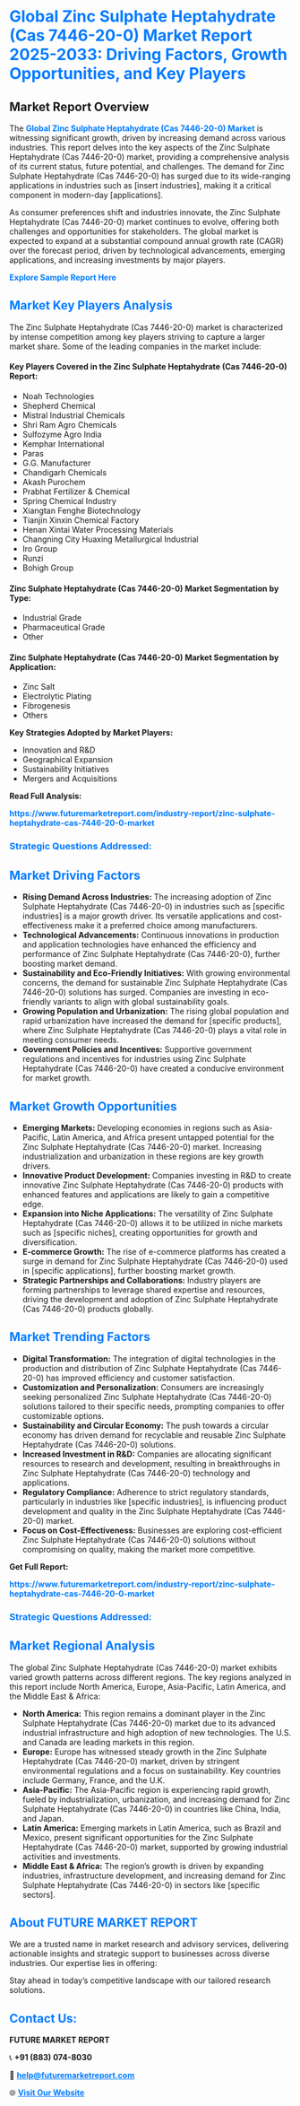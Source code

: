 <h1 style="color: #007BFF;">Global Zinc Sulphate Heptahydrate (Cas 7446-20-0) Market Report 2025-2033: Driving Factors, Growth Opportunities, and Key Players</h1>

<section id="overview">
<h2>Market Report Overview</h2>
<p>The <a href="https://www.futuremarketreport.com/industry-report/zinc-sulphate-heptahydrate-cas-7446-20-0-market" style="color: #007BFF; text-decoration: none;"><strong>Global Zinc Sulphate Heptahydrate (Cas 7446-20-0) Market</strong></a> is witnessing significant growth, driven by increasing demand across various industries. This report delves into the key aspects of the Zinc Sulphate Heptahydrate (Cas 7446-20-0) market, providing a comprehensive analysis of its current status, future potential, and challenges. The demand for Zinc Sulphate Heptahydrate (Cas 7446-20-0) has surged due to its wide-ranging applications in industries such as [insert industries], making it a critical component in modern-day [applications].</p>
<p>As consumer preferences shift and industries innovate, the Zinc Sulphate Heptahydrate (Cas 7446-20-0) market continues to evolve, offering both challenges and opportunities for stakeholders. The global market is expected to expand at a substantial compound annual growth rate (CAGR) over the forecast period, driven by technological advancements, emerging applications, and increasing investments by major players.</p>
</section>

<section id="overview">
<p><a href="https://www.futuremarketreport.com/request-sample/reportId=29933" style="color: #007BFF; text-decoration: none;"><strong>Explore Sample Report Here</strong></a></p>
</section>

<section id="key-players">
<h2 style="color: #007BFF;">Market Key Players Analysis</h2>
<p>The Zinc Sulphate Heptahydrate (Cas 7446-20-0) market is characterized by intense competition among key players striving to capture a larger market share. Some of the leading companies in the market include:</p>
<h4>Key Players Covered in the Zinc Sulphate Heptahydrate (Cas 7446-20-0) Report:</h4>
<ul><li>Noah Technologies</li><li>Shepherd Chemical</li><li>Mistral Industrial Chemicals</li><li>Shri Ram Agro Chemicals</li><li>Sulfozyme Agro India</li><li>Kemphar International</li><li>Paras</li><li>G.G. Manufacturer</li><li>Chandigarh Chemicals</li><li>Akash Purochem</li><li>Prabhat Fertilizer &amp; Chemical</li><li>Spring Chemical Industry</li><li>Xiangtan Fenghe Biotechnology</li><li>Tianjin Xinxin Chemical Factory</li><li>Henan Xintai Water Processing Materials</li><li>Changning City Huaxing Metallurgical Industrial</li><li>Iro Group</li><li>Runzi</li><li>Bohigh Group</li></ul>
<h4>Zinc Sulphate Heptahydrate (Cas 7446-20-0) Market Segmentation by Type:</h4>
<ul><li>Industrial Grade</li><li>Pharmaceutical Grade</li><li>Other</li></ul>

<h4>Zinc Sulphate Heptahydrate (Cas 7446-20-0) Market Segmentation by Application:</h4>
<ul><li>Zinc Salt</li><li>Electrolytic Plating</li><li>Fibrogenesis</li><li>Others</li></ul>
<p><strong>Key Strategies Adopted by Market Players:</strong></p>
<ul>
<li>Innovation and R&D</li>
<li>Geographical Expansion</li>
<li>Sustainability Initiatives</li>
<li>Mergers and Acquisitions</li>
</ul>
</section>

<section>
<p><strong>Read Full Analysis: </strong></p><a href="https://www.futuremarketreport.com/industry-report/zinc-sulphate-heptahydrate-cas-7446-20-0-market" style="color: #007BFF; text-decoration: none;"><strong>https://www.futuremarketreport.com/industry-report/zinc-sulphate-heptahydrate-cas-7446-20-0-market</strong></a>
<h3 style="color: #007BFF;">Strategic Questions Addressed:</h3>
</section>

<section id="driving-factors">
<h2 style="color: #007BFF;">Market Driving Factors</h2>
<ul>
<li><strong>Rising Demand Across Industries:</strong> The increasing adoption of Zinc Sulphate Heptahydrate (Cas 7446-20-0) in industries such as [specific industries] is a major growth driver. Its versatile applications and cost-effectiveness make it a preferred choice among manufacturers.</li>
<li><strong>Technological Advancements:</strong> Continuous innovations in production and application technologies have enhanced the efficiency and performance of Zinc Sulphate Heptahydrate (Cas 7446-20-0), further boosting market demand.</li>
<li><strong>Sustainability and Eco-Friendly Initiatives:</strong> With growing environmental concerns, the demand for sustainable Zinc Sulphate Heptahydrate (Cas 7446-20-0) solutions has surged. Companies are investing in eco-friendly variants to align with global sustainability goals.</li>
<li><strong>Growing Population and Urbanization:</strong> The rising global population and rapid urbanization have increased the demand for [specific products], where Zinc Sulphate Heptahydrate (Cas 7446-20-0) plays a vital role in meeting consumer needs.</li>
<li><strong>Government Policies and Incentives:</strong> Supportive government regulations and incentives for industries using Zinc Sulphate Heptahydrate (Cas 7446-20-0) have created a conducive environment for market growth.</li>
</ul>
</section>

<section id="growth-opportunities">
<h2 style="color: #007BFF;">Market Growth Opportunities</h2>
<ul>
<li><strong>Emerging Markets:</strong> Developing economies in regions such as Asia-Pacific, Latin America, and Africa present untapped potential for the Zinc Sulphate Heptahydrate (Cas 7446-20-0) market. Increasing industrialization and urbanization in these regions are key growth drivers.</li>
<li><strong>Innovative Product Development:</strong> Companies investing in R&D to create innovative Zinc Sulphate Heptahydrate (Cas 7446-20-0) products with enhanced features and applications are likely to gain a competitive edge.</li>
<li><strong>Expansion into Niche Applications:</strong> The versatility of Zinc Sulphate Heptahydrate (Cas 7446-20-0) allows it to be utilized in niche markets such as [specific niches], creating opportunities for growth and diversification.</li>
<li><strong>E-commerce Growth:</strong> The rise of e-commerce platforms has created a surge in demand for Zinc Sulphate Heptahydrate (Cas 7446-20-0) used in [specific applications], further boosting market growth.</li>
<li><strong>Strategic Partnerships and Collaborations:</strong> Industry players are forming partnerships to leverage shared expertise and resources, driving the development and adoption of Zinc Sulphate Heptahydrate (Cas 7446-20-0) products globally.</li>
</ul>
</section>

<section id="trending-factors">
<h2 style="color: #007BFF;">Market Trending Factors</h2>
<ul>
<li><strong>Digital Transformation:</strong> The integration of digital technologies in the production and distribution of Zinc Sulphate Heptahydrate (Cas 7446-20-0) has improved efficiency and customer satisfaction.</li>
<li><strong>Customization and Personalization:</strong> Consumers are increasingly seeking personalized Zinc Sulphate Heptahydrate (Cas 7446-20-0) solutions tailored to their specific needs, prompting companies to offer customizable options.</li>
<li><strong>Sustainability and Circular Economy:</strong> The push towards a circular economy has driven demand for recyclable and reusable Zinc Sulphate Heptahydrate (Cas 7446-20-0) solutions.</li>
<li><strong>Increased Investment in R&D:</strong> Companies are allocating significant resources to research and development, resulting in breakthroughs in Zinc Sulphate Heptahydrate (Cas 7446-20-0) technology and applications.</li>
<li><strong>Regulatory Compliance:</strong> Adherence to strict regulatory standards, particularly in industries like [specific industries], is influencing product development and quality in the Zinc Sulphate Heptahydrate (Cas 7446-20-0) market.</li>
<li><strong>Focus on Cost-Effectiveness:</strong> Businesses are exploring cost-efficient Zinc Sulphate Heptahydrate (Cas 7446-20-0) solutions without compromising on quality, making the market more competitive.</li>
</ul>
</section>

<section>
<p><strong>Get Full Report: </strong></p><a href="https://www.futuremarketreport.com/industry-report/zinc-sulphate-heptahydrate-cas-7446-20-0-market" style="color: #007BFF; text-decoration: none;"><strong>https://www.futuremarketreport.com/industry-report/zinc-sulphate-heptahydrate-cas-7446-20-0-market</strong></a>
<h3 style="color: #007BFF;">Strategic Questions Addressed:</h3>
</section>


<section id="regional-analysis">
<h2 style="color: #007BFF;">Market Regional Analysis</h2>
<p>The global Zinc Sulphate Heptahydrate (Cas 7446-20-0) market exhibits varied growth patterns across different regions. The key regions analyzed in this report include North America, Europe, Asia-Pacific, Latin America, and the Middle East & Africa:</p>
<ul>
<li><strong>North America:</strong> This region remains a dominant player in the Zinc Sulphate Heptahydrate (Cas 7446-20-0) market due to its advanced industrial infrastructure and high adoption of new technologies. The U.S. and Canada are leading markets in this region.</li>
<li><strong>Europe:</strong> Europe has witnessed steady growth in the Zinc Sulphate Heptahydrate (Cas 7446-20-0) market, driven by stringent environmental regulations and a focus on sustainability. Key countries include Germany, France, and the U.K.</li>
<li><strong>Asia-Pacific:</strong> The Asia-Pacific region is experiencing rapid growth, fueled by industrialization, urbanization, and increasing demand for Zinc Sulphate Heptahydrate (Cas 7446-20-0) in countries like China, India, and Japan.</li>
<li><strong>Latin America:</strong> Emerging markets in Latin America, such as Brazil and Mexico, present significant opportunities for the Zinc Sulphate Heptahydrate (Cas 7446-20-0) market, supported by growing industrial activities and investments.</li>
<li><strong>Middle East & Africa:</strong> The region’s growth is driven by expanding industries, infrastructure development, and increasing demand for Zinc Sulphate Heptahydrate (Cas 7446-20-0) in sectors like [specific sectors].</li>
</ul>
</section>

<footer>
<h2 style="color: #007BFF;">About FUTURE MARKET REPORT</h2>
<p>We are a trusted name in market research and advisory services, delivering actionable insights and strategic support to businesses across diverse industries. Our expertise lies in offering:</p>

<p>Stay ahead in today’s competitive landscape with our tailored research solutions.</p>

<h2 style="color: #007BFF;">Contact Us:</h2>
<p><strong>FUTURE MARKET REPORT</strong></p>
<p>📞 <strong>+91 (883) 074-8030</strong></p>
<p>📧 <strong><a href="mailto:help@futuremarketreport.com" style="color: #007BFF;">help@futuremarketreport.com</a></strong></p>
<p>🌐 <strong><a href="https://www.futuremarketreport.com/" style="color: #007BFF;">Visit Our Website</a></strong></p>
</footer>